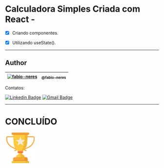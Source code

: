 # Calculadora Simples Criada com React - 

- [x] Criando componentes.

- [x] Utilizando useState().

***
## Author

| [<img alt="fabio-neres" src="https://github.com/neresfabio.png?size=115" width="115">](https://github.com/neresfabio) | [<sub>@fabio-neres</sub>](https://github.com/neresfabio) |
| :---: |:---:|

Contatos:

[![Linkedin Badge](https://img.shields.io/badge/-Fabio-blue?style=flat-square&logo=Linkedin&logoColor=white&link=https://www.linkedin.com/in/fabioneresdejesus/)](https://www.linkedin.com/in/fabioneresdejesus/)
[![Gmail Badge](https://img.shields.io/badge/-neresfjcomunic@gmail.com-c14438?style=flat-square&logo=Gmail&logoColor=white&link=mailto:neresfjcomunic@gmail.com)](mailto:neresfjcomunic@gmail.com)
<hr>

# CONCLUÍDO

![Trofeul](https://raw.githubusercontent.com/devsuperior/bds-assets/main/img/trophy.png)
